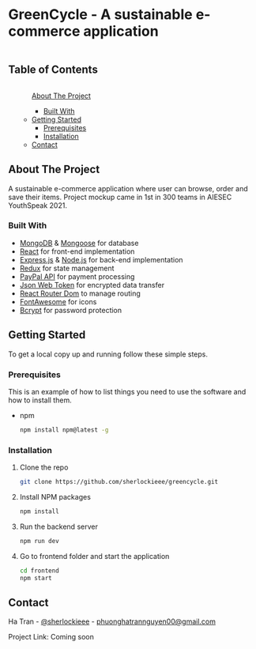 # GreenCycle - A sustainable e-commerce application

<!-- TABLE OF CONTENTS -->
 <h2 style="display: inline-block">Table of Contents</h2>
  <ol>
    <ul>
      <a href="#about-the-project">About The Project</a>
      <ul>
        <li><a href="#built-with">Built With</a></li>
      </ul>
    </li>
    <li>
      <a href="#getting-started">Getting Started</a>
      <ul>
        <li><a href="#prerequisites">Prerequisites</a></li>
        <li><a href="#installation">Installation</a></li>
      </ul>
    </li>
    <li><a href="#contact">Contact</a></li>
  </ol>



<!-- ABOUT THE PROJECT -->
## About The Project

A sustainable e-commerce application where user can browse, order and save their items. 
Project mockup came in 1st in 300 teams in AIESEC YouthSpeak 2021.

### Built With

* [MongoDB](https://www.npmjs.com/package/mongodb) & [Mongoose](https://www.npmjs.com/package/mongoose) for database
* [React](https://www.npmjs.com/package/react) for front-end implementation
* [Express.js](https://www.npmjs.com/package/express) & [Node.js](https://nodejs.org/en/) for back-end implementation 
* [Redux](https://www.npmjs.com/package/react-redux) for state management
* [PayPal API](https://www.developer.paypal.com) for payment processing
* [Json Web Token](https://www.npmjs.com/package/json-web-token) for encrypted data transfer
* [React Router Dom](https://www.npmjs.com/package/react-router-dom) to manage routing
* [FontAwesome](https://www.npmjs.com/package/font-awesome) for icons
* [Bcrypt](https://www.npmjs.com/package/bcrypt) for password protection



<!-- GETTING STARTED -->
## Getting Started

To get a local copy up and running follow these simple steps.

### Prerequisites

This is an example of how to list things you need to use the software and how to install them.
* npm
  ```sh
  npm install npm@latest -g
  ```

### Installation

1. Clone the repo
   ```sh
   git clone https://github.com/sherlockieee/greencycle.git
   ```
2. Install NPM packages
   ```sh
   npm install
   ```
3. Run the backend server
    ```sh
    npm run dev
    ```
4. Go to frontend folder and start the application
    ```sh
    cd frontend
    npm start
    ```



## Contact

Ha Tran - [@sherlockieee](https://twitter.com/sherlockieee) - phuonghatrannguyen00@gmail.com

Project Link: Coming soon

